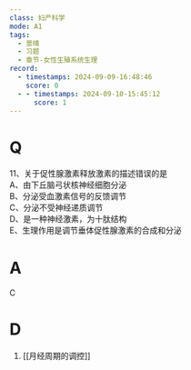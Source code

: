 ```yaml
---
class: 妇产科学
mode: A1
tags:
  - 景晴
  - 习题
  - 章节-女性生殖系统生理
record:
  - timestamps: 2024-09-09-16:48:46
    score: 0
  - - timestamps: 2024-09-10-15:45:12
      score: 1
---
```


# Q
11、关于促性腺激素释放激素的描述错误的是  
A、由下丘脑弓状核神经细胞分泌  
B、分泌受血激素信号的反馈调节  
C、分泌不受神经递质调节  
D、是一种神经激素，为十肽结构  
E、生理作用是调节垂体促性腺激素的合成和分泌  
# A
C
# D
1. [[月经周期的调控]]